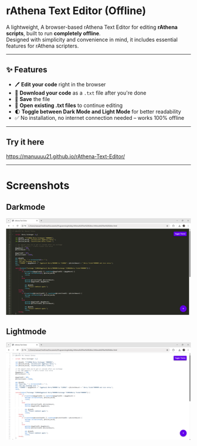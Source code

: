 # rAthena Text Editor (Offline)

A lightweight, A browser-based rAthena Text Editor for editing **rAthena scripts**, built to run **completely offline**.  
Designed with simplicity and convenience in mind, it includes essential features for rAthena scripters.

---

## ✨ Features

- 🖊️ **Edit your code** right in the browser
- 💾 **Download your code** as a `.txt` file after you're done
- 💾 **Save** the file
- 📂 **Open existing .txt files** to continue editing
- 🌓 **Toggle between Dark Mode and Light Mode** for better readability
- ✅ No installation, no internet connection needed – works 100% offline

---
## Try it here
https://manuuuu21.github.io/rAthena-Text-Editor/

---
# Screenshots
## Darkmode
![Img](https://github.com/Manuuuu21/rAthena-Text-Editor/blob/main/library/darkmode.png)
## Lightmode
![Img](https://github.com/Manuuuu21/rAthena-Text-Editor/blob/main/library/lightmode.png)
